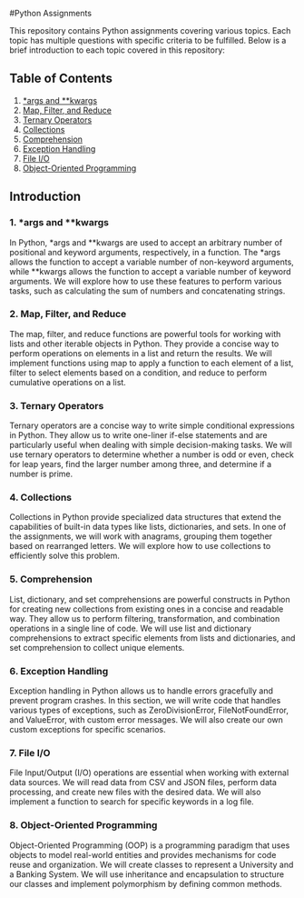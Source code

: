 #Python Assignments

This repository contains Python assignments covering various topics. Each topic has multiple questions with specific criteria to be fulfilled. Below is a brief introduction to each topic covered in this repository:

## Table of Contents

1. [*args and **kwargs](#args-and-kwargs)
2. [Map, Filter, and Reduce](#map-filter-and-reduce)
3. [Ternary Operators](#ternary-operators)
4. [Collections](#collections)
5. [Comprehension](#comprehension)
6. [Exception Handling](#exception-handling)
7. [File I/O](#file-io)
8. [Object-Oriented Programming](#object-oriented-programming)

## Introduction

### 1. *args and **kwargs
In Python, *args and **kwargs are used to accept an arbitrary number of positional and keyword arguments, respectively, in a function. The *args allows the function to accept a variable number of non-keyword arguments, while **kwargs allows the function to accept a variable number of keyword arguments. We will explore how to use these features to perform various tasks, such as calculating the sum of numbers and concatenating strings.

### 2. Map, Filter, and Reduce
The map, filter, and reduce functions are powerful tools for working with lists and other iterable objects in Python. They provide a concise way to perform operations on elements in a list and return the results. We will implement functions using map to apply a function to each element of a list, filter to select elements based on a condition, and reduce to perform cumulative operations on a list.

### 3. Ternary Operators
Ternary operators are a concise way to write simple conditional expressions in Python. They allow us to write one-liner if-else statements and are particularly useful when dealing with simple decision-making tasks. We will use ternary operators to determine whether a number is odd or even, check for leap years, find the larger number among three, and determine if a number is prime.

### 4. Collections
Collections in Python provide specialized data structures that extend the capabilities of built-in data types like lists, dictionaries, and sets. In one of the assignments, we will work with anagrams, grouping them together based on rearranged letters. We will explore how to use collections to efficiently solve this problem.

### 5. Comprehension
List, dictionary, and set comprehensions are powerful constructs in Python for creating new collections from existing ones in a concise and readable way. They allow us to perform filtering, transformation, and combination operations in a single line of code. We will use list and dictionary comprehensions to extract specific elements from lists and dictionaries, and set comprehension to collect unique elements.

### 6. Exception Handling
Exception handling in Python allows us to handle errors gracefully and prevent program crashes. In this section, we will write code that handles various types of exceptions, such as ZeroDivisionError, FileNotFoundError, and ValueError, with custom error messages. We will also create our own custom exceptions for specific scenarios.

### 7. File I/O
File Input/Output (I/O) operations are essential when working with external data sources. We will read data from CSV and JSON files, perform data processing, and create new files with the desired data. We will also implement a function to search for specific keywords in a log file.

### 8. Object-Oriented Programming
Object-Oriented Programming (OOP) is a programming paradigm that uses objects to model real-world entities and provides mechanisms for code reuse and organization. We will create classes to represent a University and a Banking System. We will use inheritance and encapsulation to structure our classes and implement polymorphism by defining common methods.



